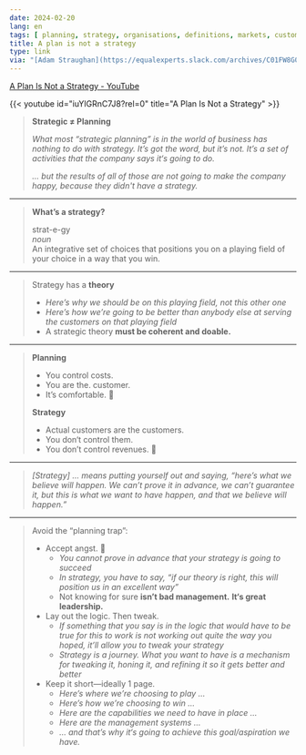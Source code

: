 ```yaml
---
date: 2024-02-20
lang: en
tags: [ planning, strategy, organisations, definitions, markets, customers, business ]
title: A plan is not a strategy
type: link
via: "[Adam Straughan](https://equalexperts.slack.com/archives/C01FW8G0N0H/p1703238745944669)"
---
```


[A Plan Is Not a Strategy - YouTube](https://www.youtube.com/watch?v=iuYlGRnC7J8)

{{< youtube id="iuYlGRnC7J8?rel=0" title="A Plan Is Not a Strategy" >}}

> **Strategic ≠ Planning**
>
> *What most “strategic planning” is in the world of business has nothing to do with strategy. It’s got the word, but it’s not. It’s a set of activities that the company says it‘s going to do.*
>
> *… but the results of all of those are not going to make the company happy, because they didn't have a strategy.*

---

> **What’s a strategy?**
>
> strat-e-gy  
> *noun*  
> An integrative set of choices that positions you on a playing field of your choice in a way that you win.

---

> Strategy has a **theory**
>
> * *Here’s why we should be on this playing field, not this other one*
> * *Here’s how we’re going to be better than anybody else at serving the customers on that playing field*
> * A strategic theory **must be coherent and doable.**

---

> **Planning**
>
> * You control costs.
> * You are the. customer.
> * It’s comfortable. 🙂
>
> **Strategy**
>
> * Actual customers are the customers.
> * You don‘t control them.
> * You don’t control revenues. 😬

---

> *[Strategy] … means putting yourself out and saying, “here’s what we believe will happen. We can’t prove it in advance, we can’t guarantee it, but this is what we want to have happen, and that we believe will happen.”*

---

>  Avoid the “planning trap”:
>
>  * Accept angst. 😬
>     * *You cannot prove in advance that your strategy is going to succeed*
>     * *In strategy, you have to say, “if our theory is right, this will position us in an excellent way”*
>     * Not knowing for sure **isn’t bad management.** **It‘s great leadership.**
>  * Lay out the logic. Then tweak.
>     * *If something that you say is in the logic that would have to be true for this to work is not working out quite the way you hoped, it’ll allow you to tweak your strategy*
>     * *Strategy is a journey. What you want to have is a mechanism for tweaking it, honing it, and refining it so it gets better and better*
>  * Keep it short—ideally 1 page.
>     * *Here’s where we’re choosing to play …*
>     * *Here’s how we’re choosing to win …*
>     * *Here are the capabilities we need to have in place …*
>     * *Here are the management systems …*
>     * *… and that’s why it‘s going to achieve this goal/aspiration we have.*
